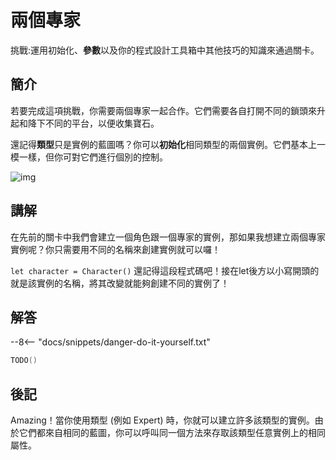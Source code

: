 # 兩個專家

挑戰:運用初始化、**參數**以及你的程式設計工具箱中其他技巧的知識來通過關卡。

## 簡介

若要完成這項挑戰，你需要兩個專家一起合作。它們需要各自打開不同的鎖頭來升起和降下不同的平台，以便收集寶石。

還記得**類型**只是實例的藍圖嗎？你可以**初始化**相同類型的兩個實例。它們基本上一模一樣，但你可對它們進行個別的控制。

![img](https://ppt.cc/fddEQx)

## 講解

在先前的關卡中我們會建立一個角色跟一個專家的實例，那如果我想建立兩個專家實例呢？你只需要用不同的名稱來創建實例就可以囉！

`let character = Character()` 還記得這段程式碼吧！接在let後方以小寫開頭的就是該實例的名稱，將其改變就能夠創建不同的實例了！

## 解答

--8<-- "docs/snippets/danger-do-it-yourself.txt"

```swift linenums="1"
TODO()
```

## 後記

Amazing！當你使用類型 (例如 Expert) 時，你就可以建立許多該類型的實例。由於它們都來自相同的藍圖，你可以呼叫同一個方法來存取該類型任意實例上的相同屬性。
